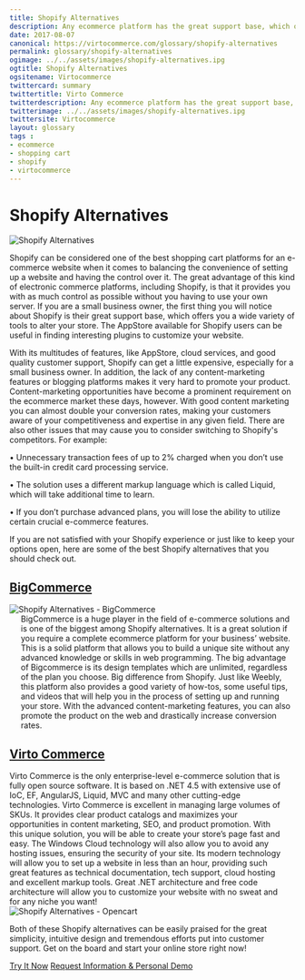 ```yaml
--- 
title: Shopify Alternatives
description: Any ecommerce platform has the great support base, which offers you a wide variety of tools to alter your store. One of the best shopping cart platforms for an e-commerce website is Shopify, but there are some great alternatives that you should check out.  
date: 2017-08-07 
canonical: https://virtocommerce.com/glossary/shopify-alternatives
permalink: glossary/shopify-alternatives
ogimage: ../../assets/images/shopify-alternatives.ipg
ogtitle: Shopify Alternatives
ogsitename: Virtocommerce
twittercard: summary
twittertitle: Virto Commerce
twitterdescription: Any ecommerce platform has the great support base, which offers you a wide variety of tools to alter your store. One of the best shopping cart platforms for an e-commerce website is Shopify, but there are some great alternatives that you should check out.
twitterimage: ../../assets/images/shopify-alternatives.ipg
twittersite: Virtocommerce
layout: glossary
tags : 
- ecommerce
- shopping cart
- shopify
- virtocommerce 
---
```

<div class="business-cnt">
    <div class="head __cart">
        <h1 class="title">Shopify Alternatives</h1>
    </div>
    <img alt="Shopify Alternatives" src="assets/images/shopify-alternatives.ipg" />
    <p class="text">
    Shopify can be considered one of the best shopping cart platforms for an e-commerce website when it comes to balancing the convenience of setting up a website and having the control over it. The great advantage of this kind of electronic commerce platforms, including Shopify, is that it provides you with as much control as possible without you having to use your own server. If you are a small business owner, the first thing you will notice about Shopify is their great support base, which offers you a wide variety of tools to alter your store. The AppStore  available for Shopify users can be useful in finding interesting plugins to customize your website. 
    </p>  
    <p class="text">
    With its multitudes of features, like AppStore, cloud services, and good quality customer support, Shopify can get a little expensive, especially for a small business owner. In addition, the lack of any content-marketing features or blogging platforms makes it very hard to promote your product. Content-marketing opportunities have become a prominent requirement on the ecommerce market these days, however. With good content marketing you can almost double your conversion rates, making your customers aware of your competitiveness and expertise in any given field. There are also other issues that may cause you to consider switching to Shopify's competitors. For example:
    </p>
    <p class="text">
    • Unnecessary transaction fees of up to 2% charged when you don’t use the built-in credit card processing service. 
    </p>
    <p class="text">
    • The solution uses a different markup language which is called Liquid, which will take additional time to learn. 
    </p>
    <p class="text">
    • If you don’t purchase advanced plans, you will lose the ability to utilize certain crucial e-commerce features. 
    </p>
    <p class="text">
    If you are not satisfied with your Shopify experience or just like to keep your options open, here are some of the best Shopify alternatives that you should check out.
    </p>
    <p class="text">
    <h2><a href="https://www.bigcommerce.com/" target="_blank" rel="nofollow">BigCommerce</a></h2>
    <div class="col-w">
        <div class="col __col-30">
            <img alt="Shopify Alternatives - BigCommerce" src="assets/images/big-commerce-screen.jpg" />
        </div>
        <div class="col __col-70 text" style="margin-top: 0; padding-left: 20px;">
            BigCommerce is a huge player in the field of e-commerce solutions and is one of the biggest among Shopify alternatives. It is a great solution if you require a complete ecommerce platform for your business’ website. This is a solid platform that allows you to build a unique site without any advanced knowledge or skills in web programming. The big advantage of Bigcommerce is its design templates which are unlimited, regardless of the plan you choose. Big difference from Shopify. Just like Weebly, this platform also provides a good variety of how-tos, some useful tips, and videos that will help you in the process of setting up and running your store. With the advanced content-marketing features, you can also promote the product on the web and drastically increase conversion rates. 
        </div>
    </div>
    <h2><a href="https://www.virtocommerce.com/" target="_blank">Virto Commerce</a></h2>
    <div class="col-w">
        <div class="col __col-70 text" style="margin-top: 0; padding-right: 20px;">
           Virto Commerce is the only enterprise-level e-commerce solution that is fully open source software. It is based on .NET 4.5 with extensive use of IoC, EF, AngularJS, Liquid, MVC and many other cutting-edge technologies. Virto Commerce is excellent in managing large volumes of SKUs.  It provides clear product catalogs and maximizes your opportunities in content marketing, SEO, and product promotion. With this unique solution, you will be able to create your store’s page fast and easy. The Windows Cloud technology will also allow you to avoid any hosting issues, ensuring the security of your site. Its modern technology will allow you to set up a website in less than an hour, providing such great features as technical documentation, tech support, cloud hosting and excellent markup tools. Great .NET architecture and free code architecture will allow you to customize your website with no sweat and for any niche you want!
        </div>
        <div class="col __col-30">
            <img alt="Shopify Alternatives - Opencart" src="assets/images/virto-commerce-screen.jpg" />
        </div>
    </div>
    <p class="text">
    Both of these Shopify alternatives can be easily praised for the great simplicity, intuitive design and tremendous efforts put into customer support. Get on the board and start your online store right now!
    </p>
    <div class="buttons">
        <a class="button fill" href="/try-now">Try It Now</a>
        <a class="button fill" href="/contact-us">Request Information & Personal Demo</a>
    </div>
</div>
